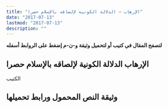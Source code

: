 ```yaml
---
title: "الإرهاب – الدلالة الكونية لإلصاقه بالإسلام حصرا"
date: "2017-07-13"
lastmod: "2017-07-13"
description: ""
---
```

**لتصفح المقال في كتيب أو لتحميل وثيقة و-ن-م إضغط على الروابط أسفله**

## **الإرهاب الدلالة الكونية لإلصاقه بالإسلام حصرا**

الكتيب

## وثيقة النص المحمول ورابط تحميلها

###